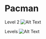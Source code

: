 # Pacman


Level 2 ![Alt Text](https://imgur.com/a/Jw1Wl1s)


Levels
![Alt Text](https://imgur.com/a/yEAthoP)
